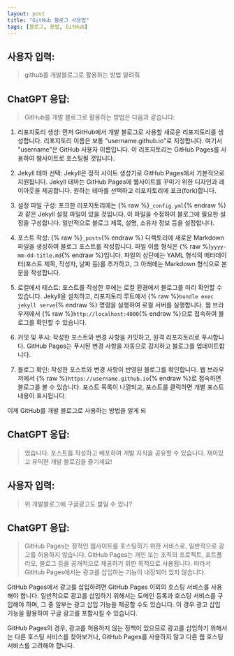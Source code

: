 ```yaml
---
layout: post
title: "GitHub 블로그 사용법"
tags: [블로그, 용법, GitHub]
---
```


## 사용자 입력:
> github를 개발블로그로 활용하는 방법 알려줘

## ChatGPT 응답:
> GitHub를 개발 블로그로 활용하는 방법은 다음과 같습니다:

1. 리포지토리 생성: 먼저 GitHub에서 개발 블로그로 사용할 새로운 리포지토리를 생성합니다. 리포지토리 이름은 보통 "username.github.io"로 지정합니다. 여기서 "username"은 GitHub 사용자 이름입니다. 이 리포지토리는 GitHub Pages를 사용하여 웹사이트로 호스팅될 것입니다.

2. Jekyll 테마 선택: Jekyll은 정적 사이트 생성기로 GitHub Pages에서 기본적으로 지원됩니다. Jekyll 테마는 GitHub Pages에 웹사이트를 꾸미기 위한 디자인과 레이아웃을 제공합니다. 원하는 테마를 선택하고 리포지토리에 포크(fork)합니다.

3. 설정 파일 구성: 포크한 리포지토리에는 {% raw %}`_config.yml`{% endraw %}과 같은 Jekyll 설정 파일이 있을 것입니다. 이 파일을 수정하여 블로그에 필요한 설정을 구성합니다. 일반적으로 블로그 제목, 설명, 소유자 정보 등을 설정합니다.

4. 포스트 작성: {% raw %}`_posts`{% endraw %} 디렉토리에 새로운 Markdown 파일을 생성하여 블로그 포스트를 작성합니다. 파일 이름 형식은 {% raw %}`yyyy-mm-dd-title.md`{% endraw %}입니다. 파일의 상단에는 YAML 형식의 메타데이터(포스트 제목, 작성자, 날짜 등)를 추가하고, 그 아래에는 Markdown 형식으로 본문을 작성합니다.

5. 로컬에서 테스트: 포스트를 작성한 후에는 로컬 환경에서 블로그를 미리 확인할 수 있습니다. Jekyll을 설치하고, 리포지토리 루트에서 {% raw %}`bundle exec jekyll serve`{% endraw %} 명령을 실행하여 로컬 서버를 실행합니다. 웹 브라우저에서 {% raw %}`http://localhost:4000`{% endraw %}으로 접속하여 블로그를 확인할 수 있습니다.

6. 커밋 및 푸시: 작성한 포스트와 변경 사항을 커밋하고, 원격 리포지토리로 푸시합니다. GitHub Pages는 푸시된 변경 사항을 자동으로 감지하고 블로그를 업데이트합니다.

7. 블로그 확인: 작성한 포스트와 변경 사항이 반영된 블로그를 확인합니다. 웹 브라우저에서 {% raw %}`https://username.github.io`{% endraw %}로 접속하면 블로그를 볼 수 있습니다. 포스트 목록이 나열되고, 포스트를 클릭하면 개별 포스트 내용이 표시됩니다.

이제 GitHub를 개발 블로그로 사용하는 방법을 알게 되

## ChatGPT 응답:
> 었습니다. 포스트를 작성하고 배포하여 개발 지식을 공유할 수 있습니다. 재미있고 유익한 개발 블로깅을 즐기세요!

## 사용자 입력:
> 위 개발블로그에 구글광고도 붙일 수 있나?

## ChatGPT 응답:
> GitHub Pages는 정적인 웹사이트를 호스팅하기 위한 서비스로, 일반적으로 광고를 허용하지 않습니다. GitHub Pages는 개인 또는 조직의 프로젝트, 포트폴리오, 블로그 등을 공개적으로 제공하기 위한 목적으로 사용됩니다. 따라서 GitHub Pages에서는 광고를 삽입하는 기능이 내장되어 있지 않습니다.

GitHub Pages에서 광고를 삽입하려면 GitHub Pages 이외의 호스팅 서비스를 사용해야 합니다. 일반적으로 광고를 삽입하기 위해서는 도메인 등록과 호스팅 서비스를 구입해야 하며, 그 중 일부는 광고 삽입 기능을 제공할 수도 있습니다. 이 경우 광고 삽입 기능을 활용하여 구글 광고를 포함시킬 수 있습니다. 

GitHub Pages의 경우, 광고를 허용하지 않는 정책이 있으므로 광고를 삽입하기 위해서는 다른 호스팅 서비스를 찾아보거나, GitHub Pages를 사용하지 않고 다른 웹 호스팅 서비스를 고려해야 합니다.

